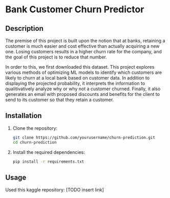 # Bank Customer Churn Predictor

## Description
The premise of this project is built upon the notion that at banks, retaining a customer is much easier and cost effective than actually acquiring a new one. Losing customers results in a higher churn rate for the company, and the goal of this project is to reduce that number. 

In order to this, we first downloaded this dataset. This project explores various methods of optimizing ML models to identify which customers are likely to churn at a local bank based on customer data. In addition to displaying the projected probability, it interprets the information to qualitivatively analyze why or why not a customer churned. Finally, it also generates an email with proposed discounts and benefits for the client to send to its customer so that they retain a customer.

## Installation

1. Clone the repository:
   ```bash
   git clone https://github.com/yourusername/churn-prediction.git
   cd churn-prediction
   ```

2. Install the required dependencies:
   ```bash
   pip install -r requirements.txt
   ```

## Usage


 Used this kaggle repository: [TODO insert link]

